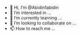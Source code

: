 - 👋 Hi, I’m @Abidin1abidin
- 👀 I’m interested in ...
- 🌱 I’m currently learning ...
- 💞️ I’m looking to collaborate on ...
- 📫 How to reach me ...

<!---
Abidin1abidin/Abidin1abidin is a ✨ special ✨ repository because its `README.md` (this file) appears on your GitHub profile.
You can click the Preview link to take a look at your changes.
--->
